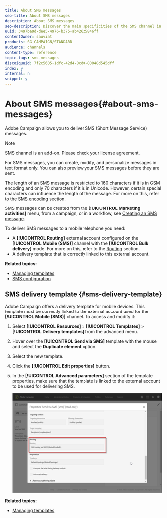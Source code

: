 ```yaml
---
title: About SMS messages
seo-title: About SMS messages
description: About SMS messages
seo-description: Discover the main specificities of the SMS channel in Adobe Campaign.
uuid: 3497ba9d-dee5-4976-b375-ab42625846ff
contentOwner: sauviat
products: SG_CAMPAIGN/STANDARD
audience: channels
content-type: reference
topic-tags: sms-messages
discoiquuid: 7f2c5605-1dfc-42d4-8cd0-80048d545dff
index: y
internal: n
snippet: y
---
```


# About SMS messages{#about-sms-messages}

Adobe Campaign allows you to deliver SMS (Short Message Service) messages.

>[!NOTE]
>
>SMS channel is an add-on. Please check your license agreement.

For SMS messages, you can create, modify, and personalize messages in text format only. You can also preview your SMS messages before they are sent.

The length of an SMS message is restricted to 160 characters if it is in GSM encoding and only 70 characters if it is in Unicode. However, certain special characters can influence the length of the message. For more on this, refer to the [SMS encoding](../../administration/using/configuring-sms-channel.md#sms-encoding--length-and-transliteration) section.

SMS messages can be created from the **[!UICONTROL Marketing activities]** menu, from a campaign, or in a workflow, see [Creating an SMS message](../../channels/using/creating-an-sms-message.md).

To deliver SMS messages to a mobile telephone you need:

* A **[!UICONTROL Routing]** external account configured on the **[!UICONTROL Mobile (SMS)]** channel with the **[!UICONTROL Bulk delivery]** mode. For more on this, refer to the [Routing](../../administration/using/configuring-sms-channel.md#defining-an-sms-routing) section.
* A delivery template that is correctly linked to this external account.

**Related topics:**

* [Managing templates](../../start/using/about-templates.md)
* [SMS configuration](../../administration/using/configuring-sms-channel.md#defining-an-sms-routing)

## SMS delivery template {#sms-delivery-template}

Adobe Campaign offers a delivery template for mobile devices. This template must be correctly linked to the external account used for the **[!UICONTROL Mobile (SMS)]** channel. To access and modify it:

1. Select **[!UICONTROL Resources]** > **[!UICONTROL Templates]** > **[!UICONTROL Delivery templates]** from the advanced menu.
1. Hover over the **[!UICONTROL Send via SMS]** template with the mouse and select the **Duplicate element** option.
1. Select the new template.
1. Click the **[!UICONTROL Edit properties]** button.
1. In the **[!UICONTROL Advanced parameters]** section of the template properties, make sure that the template is linked to the external account to be used for delivering SMS.

   ![](assets/sms_template.png)

**Related topics:**

* [Managing templates](../../start/using/about-templates.md)

